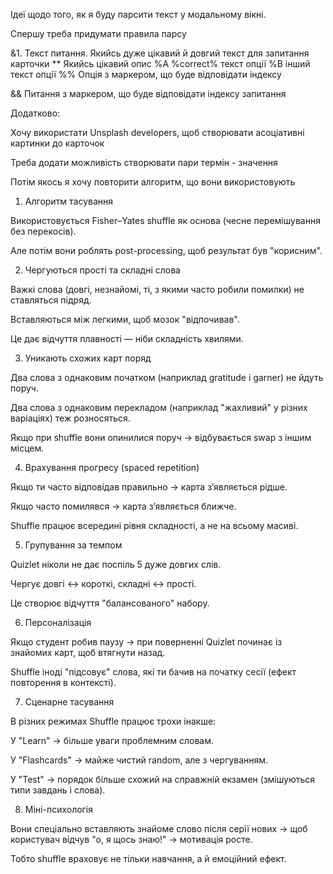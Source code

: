 Ідеї щодо того, як я буду парсити текст у модальному вікні.

Спершу треба придумати правила парсу

&1. Текст питання. Якийсь дуже цікавий й довгий текст для запитання карточки
** Якийсь цікавий опис
%A %correct% текст опції
%B інший текст опції
%% Опція з маркером, що буде відповідати індексу

&& Питання з маркером, що буде відповідати індексу запитання


Додатково:

Хочу використати Unsplash developers, щоб створювати асоціативні картинки до карточок 

Треба додати можливість створювати пари термін - значення


Потім якось я хочу повторити алгоритм, що вони використовують


1. Алгоритм тасування

Використовується Fisher–Yates shuffle як основа (чесне перемішування без перекосів).

Але потім вони роблять post-processing, щоб результат був "корисним".

2. Чергуються прості та складні слова

Важкі слова (довгі, незнайомі, ті, з якими часто робили помилки) не ставляться підряд.

Вставляються між легкими, щоб мозок "відпочивав".

Це дає відчуття плавності — ніби складність хвилями.

3. Уникають схожих карт поряд

Два слова з однаковим початком (наприклад gratitude і garner) не йдуть поруч.

Два слова з однаковим перекладом (наприклад "жахливий" у різних варіаціях) теж розносяться.

Якщо при shuffle вони опинилися поруч → відбувається swap з іншим місцем.

4. Врахування прогресу (spaced repetition)

Якщо ти часто відповідав правильно → карта з’являється рідше.

Якщо часто помилявся → карта з’являється ближче.

Shuffle працює всередині рівня складності, а не на всьому масиві.

5. Групування за темпом

Quizlet ніколи не дає поспіль 5 дуже довгих слів.

Чергує довгі ↔ короткі, складні ↔ прості.

Це створює відчуття "балансованого" набору.

6. Персоналізація

Якщо студент робив паузу → при поверненні Quizlet починає із знайомих карт, щоб втягнути назад.

Shuffle іноді "підсовує" слова, які ти бачив на початку сесії (ефект повторення в контексті).

7. Сценарне тасування

В різних режимах Shuffle працює трохи інакше:

У "Learn" → більше уваги проблемним словам.

У "Flashcards" → майже чистий random, але з чергуванням.

У "Test" → порядок більше схожий на справжній екзамен (змішуються типи завдань і слова).

8. Міні-психологія

Вони спеціально вставляють знайоме слово після серії нових → щоб користувач відчув "о, я щось знаю!" → мотивація росте.

Тобто shuffle враховує не тільки навчання, а й емоційний ефект.